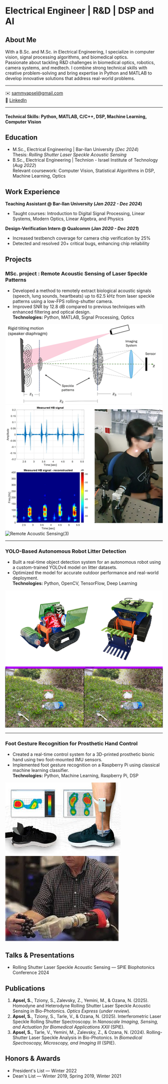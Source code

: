 # Electrical Engineer | R&D | DSP and AI

## About Me

With a B.Sc. and M.Sc. in Electrical Engineering, I specialize in computer vision, signal processing algorithms, and biomedical optics.  
Passionate about tackling R&D challenges in biomedical optics, robotics, camera systems, and medtech. I combine strong technical skills with creative problem-solving and bring expertise in Python and MATLAB to develop innovative solutions that address real-world problems.

---
✉️ sammyapsel@gmail.com  
🔗 [LinkedIn](https://linkedin.com/in/sammyapsel/)

---
#### Technical Skills: Python, MATLAB, C/C++, DSP, Machine Learning, Computer Vision

## Education
- M.Sc., Electrical Engineering | Bar-Ilan University (_Dec 2024_)  
  Thesis: *Rolling Shutter Laser Speckle Acoustic Sensing*  
- B.Sc., Electrical Engineering | Technion - Israel Institute of Technology (_Aug 2022_)  
  Relevant coursework: Computer Vision, Statistical Algorithms in DSP, Machine Learning, Optics

## Work Experience
**Teaching Assistant @ Bar-Ilan University (_Jan 2022 - Dec 2024_)**
- Taught courses: Introduction to Digital Signal Processing, Linear Systems, Modern Optics, Linear Algebra, and Physics

**Design-Verification Intern @ Qualcomm (_Jan 2020 - Dec 2021_)**
- Increased testbench coverage for camera chip verification by 25%
- Detected and resolved 20+ critical bugs, enhancing chip reliability

## Projects
### MSc. project : Remote Acoustic Sensing of Laser Speckle Patterns
- Developed a method to remotely extract biological acoustic signals (speech, lung sounds, heartbeats) up to 62.5 kHz from laser speckle patterns using a low-FPS rolling-shutter camera.
- Improved SNR by 12.8 dB compared to previous techniques with enhanced filtering and optical design.  
**Technologies:** Python, MATLAB, Signal Processing, Optics

![Remote Acoustic Sensing(1)](/assets/img/remote_acoustic_sensing1.jpg)
![Remote Acoustic Sensing(2)](/assets/img/remote_acoustic_sensing2.jpg)
![Remote Acoustic Sensing(3)](/assets/img/remote_acoustic_sensing3.png)


---

### YOLO-Based Autonomous Robot Litter Detection
- Built a real-time object detection system for an autonomous robot using a custom-trained YOLOv4 model on litter datasets.
- Optimized the model for accurate outdoor performance and real-world deployment.  
**Technologies:** Python, OpenCV, TensorFlow, Deep Learning

![Litter Detection Robot(1)](/assets/img/litter_detection_robot1.png)
![Litter Detection Robot(12](/assets/img/litter_detection_robot2.jpeg)

---

### Foot Gesture Recognition for Prosthetic Hand Control
- Created a real-time control system for a 3D-printed prosthetic bionic hand using two foot-mounted IMU sensors.
- Implemented foot gesture recognition on a Raspberry Pi using classical machine learning classifier.  
**Technologies:** Python, Machine Learning, Raspberry Pi, DSP

![Foot Gesture Prosthetic(1)](/assets/img/foot_gesture_prosthetic1.jpg)
![Foot Gesture Prosthetic(2)](/assets/img/foot_gesture_prosthetic2.jpg)

## Talks & Presentations
- Rolling Shutter Laser Speckle Acoustic Sensing — SPIE Biophotonics Conference 2024

## Publications
1. **Apsel, S.**, Tziony, S., Zalevsky, Z., Yemini, M., & Ozana, N. (2025). Homodyne and Heterodyne Rolling Shutter Laser Speckle Acoustic Sensing in Bio-Photonics. *Optics Express* (_under review_).
2. **Apsel, S.**, Tziony, S., Tarle, V., & Ozana, N. (2025). Interferometric Laser Speckle Rolling Shutter Spectroscopy. In *Nanoscale Imaging, Sensing, and Actuation for Biomedical Applications XXII* (SPIE).
3. **Apsel, S.**, Tarle, V., Yemini, M., Zalevsky, Z., & Ozana, N. (2024). Rolling-Shutter Laser Speckle Analysis in Bio-Photonics. In *Biomedical Spectroscopy, Microscopy, and Imaging III* (SPIE).

## Honors & Awards
- President's List — Winter 2022
- Dean's List — Winter 2019, Spring 2019, Winter 2021


